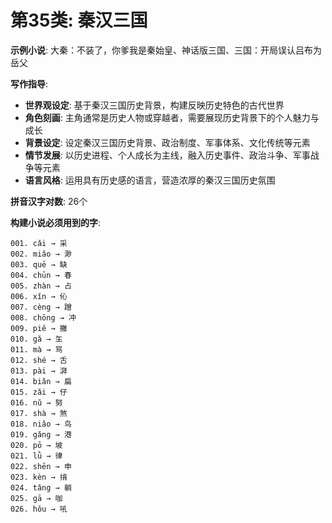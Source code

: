 # 第35类: 秦汉三国

**示例小说**: 大秦：不装了，你爹我是秦始皇、神话版三国、三国：开局误认吕布为岳父

**写作指导**:
- **世界观设定**: 基于秦汉三国历史背景，构建反映历史特色的古代世界
- **角色刻画**: 主角通常是历史人物或穿越者，需要展现历史背景下的个人魅力与成长
- **背景设定**: 设定秦汉三国历史背景、政治制度、军事体系、文化传统等元素
- **情节发展**: 以历史进程、个人成长为主线，融入历史事件、政治斗争、军事战争等元素
- **语言风格**: 运用具有历史感的语言，营造浓厚的秦汉三国历史氛围

**拼音汉字对数**: 26个

**构建小说必须用到的字**:
```
001. cǎi → 采
002. miǎo → 渺
003. quē → 缺
004. chūn → 春
005. zhàn → 占
006. xǐn → 伈
007. cèng → 蹭
008. chōng → 冲
009. piě → 撇
010. gǎ → 玍
011. mà → 骂
012. shé → 舌
013. pài → 湃
014. biǎn → 扁
015. zǎi → 仔
016. nǔ → 努
017. shà → 煞
018. niǎo → 鸟
019. gǎng → 港
020. pō → 坡
021. lǜ → 律
022. shēn → 申
023. kèn → 掯
024. tǎng → 躺
025. gā → 咖
026. hǒu → 吼
```
